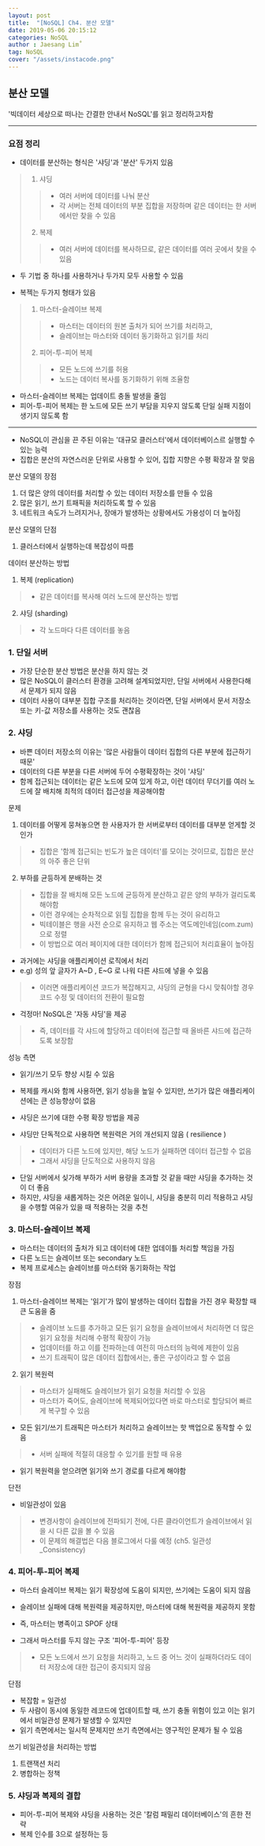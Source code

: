 ```yaml
---
layout: post
title:  "[NoSQL] Ch4. 분산 모델"
date: 2019-05-06 20:15:12
categories: NoSQL 
author : Jaesang Lim˚
tag: NoSQL
cover: "/assets/instacode.png"
---
```


## 분산 모델 

'빅데이터 세상으로 떠나는 간결한 안내서 NoSQL'를 읽고 정리하고자함

---

### 요점 정리
- 데이터를 분산하는 형식은 '샤딩'과 '분산' 두가지 있음
> 1. 샤딩
> > - 여러 서버에 데이터를 나눠 분산
> > - 각 서버는 전체 데이터의 부분 집합을 저장하며 같은 데이터는 한 서버에서만 찾을 수 있음
> 2. 복제
> > - 여러 서버에 데이터를 복사하므로, 같은 데이터를 여러 곳에서 찾을 수 있음

- 두 기법 중 하나를 사용하거나 두가지 모두 사용할 수 있음

- 복젝는 두가지 형태가 있음
> 1. 마스터-슬레이브 복제
> > - 마스터는 데이터의 원본 출처가 되어 쓰기를 처리하고,
> > - 슬레이브는 마스터와 데이터 동기화하고 읽기를 처리
> 2. 피어-투-피어 복제
> > - 모든 노드에 쓰기를 허용
> > - 노드는 데이터 복사를 동기화하기 위해 조율함

- 마스터-슬레이브 복제는 업데이트 충돌 발생을 줄임
- 피어-투-피어 복제는 한 노드에 모든 쓰기 부담을 지우지 않도록 단일 실패 지점이 생기지 않도록 함 

---

- NoSQL이 관심을 끈 주된 이유는 '대규모 클러스터'에서 데이터베이스르 실행할 수 있는 능력
- 집합은 분산의 자연스러운 단위로 사용할 수 있어, 집합 지향은 수평 확장과 잘 맞음

분산 모델의 장점

1. 더 많은 양의 데이터를 처리할 수 있는 데이터 저장소를 만들 수 있음
2. 많은 읽기, 쓰기 트패픽을 처리하도록 할 수 있음
3. 네트워크 속도가 느려지거나, 장애가 발생하는 상황에서도 가용성이 더 높아짐

분산 모델의 단점
1. 클러스터에서 실행하는데 복잡성이 따름

데이터 분산하는 방법
1. 복제 (replication)
> - 같은 데이터를 복사해 여러 노드에 분산하는 방법
2. 샤딩 (sharding)
> - 각 노드마다 다른 데이터를 놓음

### 1. 단일 서버 
- 가장 단순한 분산 방법은 분산을 하지 않는 것 
- 많은 NoSQL이 클러스터 환경을 고려해 설계되었지만, 단일 서버에서 사용한다해서 문제가 되지 않음
- 데이터 사용이 대부분 집합 구조를 처리하는 것이라면, 단일 서버에서 문서 저장소 또는 키-값 저장소를 사용하는 것도 괜찮음

### 2. 샤딩
- 바쁜 데이터 저장소의 이유는 '많은 사람들이 데이터 집합의 다른 부분에 접근하기 때문'
- 데이터의 다른 부분을 다른 서버에 두어 수평확장하는 것이 '샤딩'
- 함께 접근되는 데이터는 같은 노드에 모여 있게 하고, 이런 데이터 무더기를 여러 노드에 잘 배치해 최적의 데이터 접근성을 제공해야함

문제
1. 데이터를 어떻게 뭉쳐놓으면 한 사용자가 한 서버로부터 데이터를 대부분 얻게할 것인가
> - 집합은 '함께 접근되는 빈도가 높은 데이터'를 모이는 것이므로, 집합은 분산의 아주 좋은 단위
2. 부하를 균등하게 분배하는 것 
> - 집합을 잘 배치해 모든 노드에 균등하게 분산하고 같은 양의 부하가 걸리도록 해야함
> - 이런 경우에는 순차적으로 읽힐 집합을 함께 두는 것이 유리하고
> - 빅테이블은 행을 사전 순으로 유지하고 웹 주소는 역도메인네임(com.zum)으로 정렬 
> - 이 방법으로 여러 페이지에 대한 데이터가 함께 접근되어 처리효율이 높아짐

- 과거에는 샤딩을 애플리케이션 로직에서 처리
- e.g) 성의 앞 글자가 A~D , E~G 로 나워 다른 샤드에 넣을 수 있음
> - 이러면 애플리케이션 코드가 복잡해지고, 샤딩의 균형을 다시 맞춰야할 경우 코드 수정 및 데이터의 전환이 필요함

- 걱정마! NoSQL은 '자동 샤딩'을 제공
> - 즉, 데이터를 각 샤드에 할당하고 데이터에 접근할 때 올바른 샤드에 접근하도록 보장함

성능 측면
- 읽기/쓰기 모두 향상 시킬 수 있음
- 복제를 캐시와 함께 사용하면, 읽기 성능을 높일 수 있지만, 쓰기가 많은 애플리케이션에는 큰 성능향상이 없음
- 샤딩은 쓰기에 대한 수평 확장 방법을 제공 

- 샤딩만 단독적으로 사용하면 복원력은 거의 개선되지 않음 ( resilience )
> - 데이터가 다른 노드에 있지만, 해당 노드가 실패하면 데이터 접근할 수 없음 
> - 그래서 샤딩을 단도적으로 사용하지 않음 

- 단일 서버에서 싲가해 부하가 서버 용량을 초과할 것 같을 때만 샤딩을 추가하는 것이 더 좋음
- 하지만, 샤딩을 새롭게하는 것은 어려운 일이니, 샤딩을 충분히 미리 적용하고 샤딩을 수행할 여유가 있을 때 적용하는 것을 추천

### 3. 마스터-슬레이브 복제 

- 마스터는 데이터의 출처가 되고 데이터에 대한 업데이틀 처리할 책임을 가짐
- 다른 노드는 슬레이브 또는 secondary 노드
- 복제 프로세스는 슬레이브를 마스터와 동기화하는 작업

장점
1. 마스터-슬레이브 복제는 '읽기'가 많이 발생하는 데이터 집합을 가진 경우 확장할 때 큰 도움을 줌
> - 슬레이브 노드를 추가하고 모든 읽기 요청을 슬레이브에서 처리하면 더 많은 읽기 요청을 처리해 수평적 확장이 가능
> - 업데이터를 하고 이를 전파하는데 여전히 마스터의 능력에 제한이 있음
> - 쓰기 트래픽이 많은 데이터 집합에서는, 좋은 구성이라고 할 수 없음

2. 읽기 복원력 
> - 마스터가 실패해도 슬레이브가 읽기 요청을 처리할 수 있음 
> - 마스터가 죽어도, 슬레이브에 복제되어있다면 바로 마스터로 할당되어 빠르게 복구할 수 있음

- 모든 읽기/쓰기 트래픽은 마스터가 처리하고 슬레이브는 핫 백업으로 동작할 수 있음
> - 서버 실패에 적절히 대응할 수 있기를 원할 때 유용

- 읽기 복원력을 얻으려면 읽기와 쓰기 경로를 다르게 해야함

단전
- 비일관성이 있음
> - 변경사항이 슬레이브에 전파되기 전에, 다른 클라이언트가 슬레이브에서 읽을 시 다른 값을 볼 수 있음
> - 이 문제의 해결법은 다음 블로그에서 다룰 예정 (ch5. 일관성_Consistency)

### 4. 피어-투-피어 복제

- 마스터 슬레이브 복제는 읽기 확장성에 도움이 되지만, 쓰기에는 도움이 되지 않음
- 슬레이브 실패에 대해 복원력을 제공하지만, 마스터에 대해 복원력을 제공하지 못함
- 즉, 마스터는 병족이고 SPOF 상태 

- 그래서 마스터를 두지 않는 구조 '피어-투-피어' 등장
> - 모든 노드에서 쓰기 요청을 처리하고, 노드 중 어느 것이 실패하더라도 데이터 저장소에 대한 접근이 중지되지 않음

단점
- 복잡함 = 일관성
- 두 사람이 동시에 동일한 레코드에 업데이트할 때, 쓰기 충돌 위험이 있고 이는 읽기에서 비일관성 문제가 발생할 수 있지만 
- 읽기 측면에서는 일시적 문제지만 쓰기 측면에서는 영구적인 문제가 될 수 있음 

쓰기 비일관성을 처리하는 방법
1. 트랜잭션 처리
2. 병합하는 정책

### 5. 샤딩과 복제의 결합

- 피어-투-피어 복제와 샤딩을 사용하는 것은 '칼럼 패밀리 데이터베이스'의 흔한 전략
- 복제 인수를 3으로 설정하는 등 
